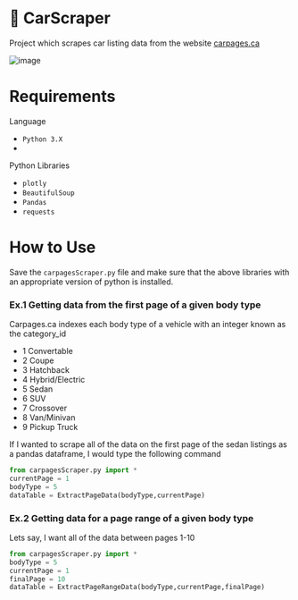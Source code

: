 # 🚗 CarScraper
 Project which scrapes car listing data from the website [carpages.ca](https://carpages.ca/) 
 
![image](https://github.com/Meelkhal/CarScraper/assets/52140659/5293f032-9c05-468b-bca0-62c64fd2cb1e)



# Requirements
Language

* `Python 3.X`
* 
Python Libraries
* `plotly`
* `BeautifulSoup`
* `Pandas`
* `requests`

# How to Use

Save the `carpagesScraper.py` file and make sure that the above libraries with an appropriate version of python is installed.

### Ex.1 Getting data from the first page of a given body type

Carpages.ca indexes each body type of a vehicle with an integer known as the category_id

* 1 Convertable
* 2 Coupe
* 3 Hatchback
* 4 Hybrid/Electric
* 5 Sedan
* 6 SUV
* 7 Crossover
* 8 Van/Minivan
* 9 Pickup Truck

If I wanted to scrape all of the data on the first page of the sedan listings as a pandas dataframe, I would type the following command
```python
from carpagesScraper.py import *
currentPage = 1
bodyType = 5
dataTable = ExtractPageData(bodyType,currentPage)
```

### Ex.2 Getting data for a page range of a given body type
Lets say, I want all of the data between pages 1-10
```python
from carpagesScraper.py import *
bodyType = 5
currentPage = 1
finalPage = 10
dataTable = ExtractPageRangeData(bodyType,currentPage,finalPage)
```
